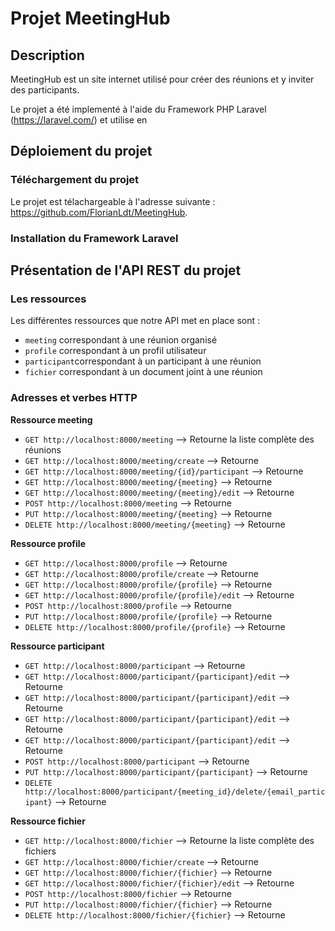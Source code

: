 # Projet MeetingHub

## Description

MeetingHub est un site internet utilisé pour créer des réunions et y inviter des participants.

Le projet a été implementé à l'aide du Framework PHP Laravel (https://laravel.com/) et utilise en 

## Déploiement du projet

### Téléchargement du projet 

Le projet est télachargeable à l'adresse suivante : https://github.com/FlorianLdt/MeetingHub.

### Installation du Framework Laravel

## Présentation de l'API REST du projet

### Les ressources

Les différentes ressources que notre API met en place sont :

* `meeting` correspondant à une réunion organisé 
* `profile` correspondant à un profil utilisateur
* `participant`correspondant à un participant à une réunion
* `fichier` correspondant à un document joint à une réunion

### Adresses et verbes HTTP

**Ressource meeting**

* `GET http://localhost:8000/meeting` --> Retourne la liste complète des réunions
* `GET http://localhost:8000/meeting/create` --> Retourne
* `GET http://localhost:8000/meeting/{id}/participant` --> Retourne
* `GET http://localhost:8000/meeting/{meeting}` --> Retourne
* `GET http://localhost:8000/meeting/{meeting}/edit` --> Retourne
* `POST http://localhost:8000/meeting` --> Retourne
* `PUT http://localhost:8000/meeting/{meeting}` --> Retourne
* `DELETE http://localhost:8000/meeting/{meeting}` --> Retourne

**Ressource profile**

* `GET http://localhost:8000/profile` --> Retourne
* `GET http://localhost:8000/profile/create` --> Retourne
* `GET http://localhost:8000/profile/{profile}` --> Retourne
* `GET http://localhost:8000/profile/{profile}/edit` --> Retourne
* `POST http://localhost:8000/profile` --> Retourne
* `PUT http://localhost:8000/profile/{profile}` --> Retourne
* `DELETE http://localhost:8000/profile/{profile}` --> Retourne

**Ressource participant**

* `GET http://localhost:8000/participant` --> Retourne
* `GET http://localhost:8000/participant/{participant}/edit` --> Retourne
* `GET http://localhost:8000/participant/{participant}/edit` --> Retourne
* `GET http://localhost:8000/participant/{participant}/edit` --> Retourne
* `GET http://localhost:8000/participant/{participant}/edit` --> Retourne
* `POST http://localhost:8000/participant` --> Retourne
* `PUT http://localhost:8000/participant/{participant}` --> Retourne
* `DELETE http://localhost:8000/participant/{meeting_id}/delete/{email_participant}` --> Retourne

**Ressource fichier**

* `GET http://localhost:8000/fichier` --> Retourne la liste complète des fichiers
* `GET http://localhost:8000/fichier/create` --> Retourne
* `GET http://localhost:8000/fichier/{fichier}` --> Retourne
* `GET http://localhost:8000/fichier/{fichier}/edit` --> Retourne
* `POST http://localhost:8000/fichier` --> Retourne
* `PUT http://localhost:8000/fichier/{fichier}` --> Retourne
* `DELETE http://localhost:8000/fichier/{fichier}` --> Retourne

